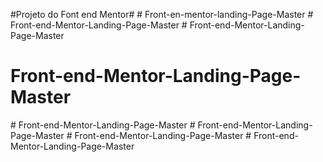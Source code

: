 #Projeto do Font end Mentor#
#   F r o n t - e n - m e n t o r - l a n d i n g - P a g e - M a s t e r  
 #   F r o n t - e n d - M e n t o r - L a n d i n g - P a g e - M a s t e r  
 # Front-end-Mentor-Landing-Page-Master
# Front-end-Mentor-Landing-Page-Master
#   F r o n t - e n d - M e n t o r - L a n d i n g - P a g e - M a s t e r  
 #   F r o n t - e n d - M e n t o r - L a n d i n g - P a g e - M a s t e r  
 #   F r o n t - e n d - M e n t o r - L a n d i n g - P a g e - M a s t e r  
 #   F r o n t - e n d - M e n t o r - L a n d i n g - P a g e - M a s t e r  
 